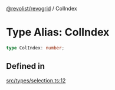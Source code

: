 [@revolist/revogrid](README.md) / ColIndex

# Type Alias: ColIndex

```ts
type ColIndex: number;
```

## Defined in

[src/types/selection.ts:12](https://github.com/revolist/revogrid/blob/786bfc578aeb724125d022c69d878eb830c54a23/src/types/selection.ts#L12)
